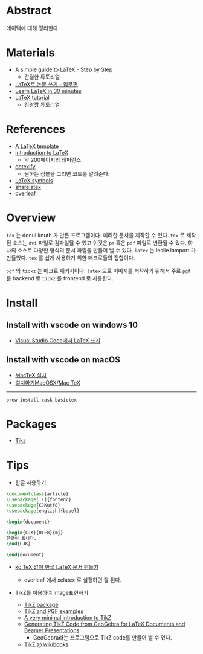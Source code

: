 # Abstract

레이텍에 대해 정리한다.

# Materials

* [A simple guide to LaTeX - Step by Step](https://www.latex-tutorial.com/tutorials/)
  * 간결한 튜토리얼 
* [LaTeX로 논문 쓰기 - 입문편](http://t-robotics.blogspot.com/2016/02/latex.html)
* [Learn LaTeX in 30 minutes](https://ko.sharelatex.com/learn/Learn_LaTeX_in_30_minutes)
* [LaTeX tutorial](https://www.maths.tcd.ie/~dwilkins/LaTeXPrimer/)
  * 킹왕짱 튜토리얼
  
# References

* [A LaTeX template](https://github.com/STOM-Group/LaTeX-Paper-Template)
* [introduction to LaTeX](https://tobi.oetiker.ch/lshort/lshort.pdf)
  * 약 200페이지의 레퍼런스
* [detexify](http://detexify.kirelabs.org/classify.html)
  * 원하는 심볼을 그리면 코드를 알려준다.
* [LaTeX symbols](http://artofproblemsolving.com/wiki/index.php/LaTeX:Symbols)
* [sharelatex](https://ko.sharelatex.com)
* [overleaf](https://www.overleaf.com/)

# Overview

`tex` 는 donul knuth 가 만든 프로그램이다. 미려한 문서를 제작할 수 있다. `tex` 로 제작된 소스는 `dvi` 파일로 컴파일될 수 있고 이것은 `ps` 혹은 `pdf` 파일로 변환될 수 있다. 하나의 소스로 다양한 형식의 문서 파일을 만들어 낼 수 있다. `latex` 는 leslie lamport 가 만들었다. `tex` 를 쉽게 사용하기 위한 매크로들의 집합이다.

`pgf` 와 `tickz` 는 매크로 패키지이다. `latex` 으로 이미지를 저작하기 위해서 주로 `pgf` 를 backend 로 `tickz` 를 frontend 로 사용한다.

# Install

## Install with vscode on windows 10

* [Visual Studio Code에서 LaTeX 쓰기](https://hycszero.tistory.com/75)

## Install with vscode on macOS

* [MacTeX 설치](http://wiki.ktug.org/wiki/wiki.php/MacTeX%20%EC%84%A4%EC%B9%98)
* [설치하기MacOSX/Mac TeX](http://wiki.ktug.org/wiki/wiki.php/%EC%84%A4%EC%B9%98%ED%95%98%EA%B8%B0MacOSX/MacTeX)

----

```bash
brew install cask basictex
```

# Packages

* [Tikz](/tikz/README.md)

# Tips

* 한글 사용하기

```latex
\documentclass{article}
\usepackage[T1]{fontenc}
\usepackage{CJKutf8}
\usepackage[english]{babel}

\begin{document}

\begin{CJK}{UTF8}{mj}
한글이 됩니다.
\end{CJK}

\end{document}
```

* [ko.TeX 없이 한글 LaTeX 문서 만들기](https://gist.github.com/dlimpid/5454229)
  * overleaf 에서 xelatex 로 설정하면 잘 된다.

* TikZ를 이용하여 image표현하기
  * [TikZ package](https://ko.sharelatex.com/learn/TikZ_package)
  * [TikZ and PGF examples](http://www.texample.net/tikz/examples/all/)
  * [A very minimal introduction to TikZ](http://cremeronline.com/LaTeX/minimaltikz.pdf)
  * [Generating TikZ Code from GeoGebra for LaTeX Documents and Beamer Presentations](https://www.sharelatex.com/blog/2013/08/28/tikz-series-pt2.html)
    * GeoGebra라는 프로그램으로 TikZ code를 만들어 낼 수 있다.
  * [TikZ @ wikibooks](https://en.wikibooks.org/wiki/LaTeX/PGF/TikZ)